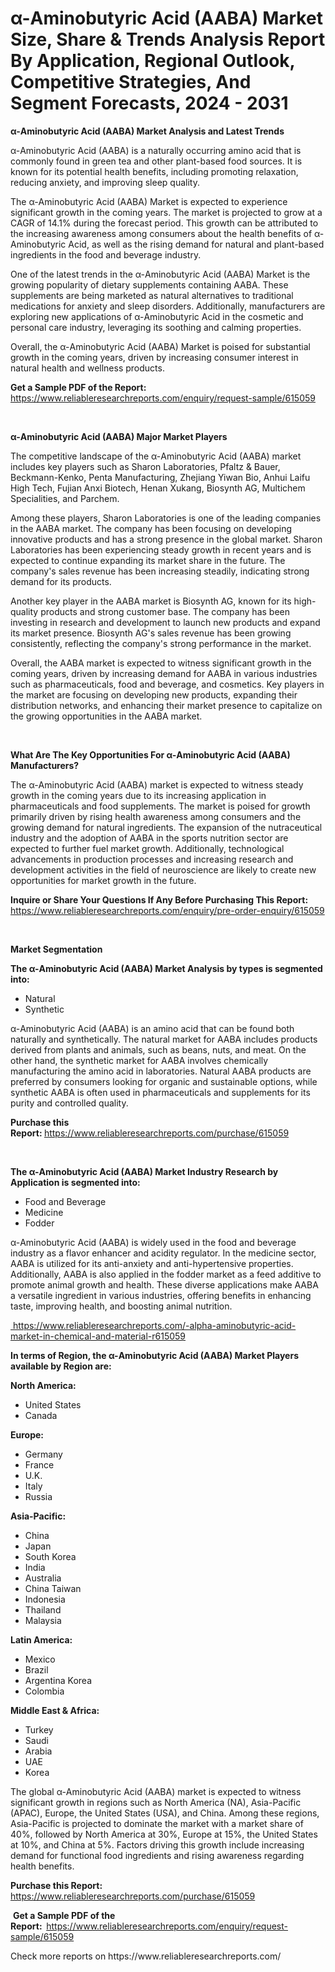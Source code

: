 <p><h1>α-Aminobutyric Acid (AABA) Market Size, Share & Trends Analysis Report By Application, Regional Outlook, Competitive Strategies, And Segment Forecasts, 2024 - 2031</h1></p><p><strong>α-Aminobutyric Acid (AABA) Market Analysis and Latest Trends</strong></p>
<p><p>α-Aminobutyric Acid (AABA) is a naturally occurring amino acid that is commonly found in green tea and other plant-based food sources. It is known for its potential health benefits, including promoting relaxation, reducing anxiety, and improving sleep quality.</p><p>The α-Aminobutyric Acid (AABA) Market is expected to experience significant growth in the coming years. The market is projected to grow at a CAGR of 14.1% during the forecast period. This growth can be attributed to the increasing awareness among consumers about the health benefits of α-Aminobutyric Acid, as well as the rising demand for natural and plant-based ingredients in the food and beverage industry.</p><p>One of the latest trends in the α-Aminobutyric Acid (AABA) Market is the growing popularity of dietary supplements containing AABA. These supplements are being marketed as natural alternatives to traditional medications for anxiety and sleep disorders. Additionally, manufacturers are exploring new applications of α-Aminobutyric Acid in the cosmetic and personal care industry, leveraging its soothing and calming properties.</p><p>Overall, the α-Aminobutyric Acid (AABA) Market is poised for substantial growth in the coming years, driven by increasing consumer interest in natural health and wellness products.</p></p>
<p><strong>Get a Sample PDF of the Report:&nbsp;</strong> <a href="https://www.reliableresearchreports.com/enquiry/request-sample/615059">https://www.reliableresearchreports.com/enquiry/request-sample/615059</a></p>
<p>&nbsp;</p>
<p><strong>α-Aminobutyric Acid (AABA) Major Market Players</strong></p>
<p><p>The competitive landscape of the α-Aminobutyric Acid (AABA) market includes key players such as Sharon Laboratories, Pfaltz & Bauer, Beckmann-Kenko, Penta Manufacturing, Zhejiang Yiwan Bio, Anhui Laifu High Tech, Fujian Anxi Biotech, Henan Xukang, Biosynth AG, Multichem Specialities, and Parchem.</p><p>Among these players, Sharon Laboratories is one of the leading companies in the AABA market. The company has been focusing on developing innovative products and has a strong presence in the global market. Sharon Laboratories has been experiencing steady growth in recent years and is expected to continue expanding its market share in the future. The company's sales revenue has been increasing steadily, indicating strong demand for its products.</p><p>Another key player in the AABA market is Biosynth AG, known for its high-quality products and strong customer base. The company has been investing in research and development to launch new products and expand its market presence. Biosynth AG's sales revenue has been growing consistently, reflecting the company's strong performance in the market.</p><p>Overall, the AABA market is expected to witness significant growth in the coming years, driven by increasing demand for AABA in various industries such as pharmaceuticals, food and beverage, and cosmetics. Key players in the market are focusing on developing new products, expanding their distribution networks, and enhancing their market presence to capitalize on the growing opportunities in the AABA market.</p></p>
<p>&nbsp;</p>
<p><strong>What Are The Key Opportunities For α-Aminobutyric Acid (AABA) Manufacturers?</strong></p>
<p><p>The α-Aminobutyric Acid (AABA) market is expected to witness steady growth in the coming years due to its increasing application in pharmaceuticals and food supplements. The market is poised for growth primarily driven by rising health awareness among consumers and the growing demand for natural ingredients. The expansion of the nutraceutical industry and the adoption of AABA in the sports nutrition sector are expected to further fuel market growth. Additionally, technological advancements in production processes and increasing research and development activities in the field of neuroscience are likely to create new opportunities for market growth in the future.</p></p>
<p><strong>Inquire or Share Your Questions If Any Before Purchasing This Report:</strong> <a href="https://www.reliableresearchreports.com/enquiry/pre-order-enquiry/615059">https://www.reliableresearchreports.com/enquiry/pre-order-enquiry/615059</a></p>
<p>&nbsp;</p>
<p><strong>Market Segmentation</strong></p>
<p><strong>The α-Aminobutyric Acid (AABA) Market Analysis by types is segmented into:</strong></p>
<p><ul><li>Natural</li><li>Synthetic</li></ul></p>
<p><p>α-Aminobutyric Acid (AABA) is an amino acid that can be found both naturally and synthetically. The natural market for AABA includes products derived from plants and animals, such as beans, nuts, and meat. On the other hand, the synthetic market for AABA involves chemically manufacturing the amino acid in laboratories. Natural AABA products are preferred by consumers looking for organic and sustainable options, while synthetic AABA is often used in pharmaceuticals and supplements for its purity and controlled quality.</p></p>
<p><strong>Purchase this Report:&nbsp;</strong><a href="https://www.reliableresearchreports.com/purchase/615059">https://www.reliableresearchreports.com/purchase/615059</a></p>
<p>&nbsp;</p>
<p><strong>The α-Aminobutyric Acid (AABA) Market Industry Research by Application is segmented into:</strong></p>
<p><ul><li>Food and Beverage</li><li>Medicine</li><li>Fodder</li></ul></p>
<p><p>α-Aminobutyric Acid (AABA) is widely used in the food and beverage industry as a flavor enhancer and acidity regulator. In the medicine sector, AABA is utilized for its anti-anxiety and anti-hypertensive properties. Additionally, AABA is also applied in the fodder market as a feed additive to promote animal growth and health. These diverse applications make AABA a versatile ingredient in various industries, offering benefits in enhancing taste, improving health, and boosting animal nutrition.</p></p>
<p><a href="https://www.reliableresearchreports.com/-alpha-aminobutyric-acid-market-in-chemical-and-material-r615059">&nbsp;https://www.reliableresearchreports.com/-alpha-aminobutyric-acid-market-in-chemical-and-material-r615059</a></p>
<p><strong>In terms of Region, the α-Aminobutyric Acid (AABA) Market Players available by Region are:</strong></p>
<p>
    <p> <strong> North America: </strong>
        <ul>
            <li>United States</li>
            <li>Canada</li>
        </ul>
        </p> 
    <p> <strong> Europe: </strong>
        <ul>
            <li>Germany</li>
            <li>France</li>
            <li>U.K.</li>
            <li>Italy</li>
            <li>Russia</li>
        </ul>
        </p> 
    <p> <strong> Asia-Pacific: </strong>
        <ul>
            <li>China</li>
            <li>Japan</li>
            <li>South Korea</li>
            <li>India</li>
            <li>Australia</li>
            <li>China Taiwan</li>
            <li>Indonesia</li>
            <li>Thailand</li>
            <li>Malaysia</li>
        </ul>
        </p> 
    <p> <strong> Latin America: </strong>
        <ul>
            <li>Mexico</li>
            <li>Brazil</li>
            <li>Argentina Korea</li>
            <li>Colombia</li>
        </ul>
        </p> 
    <p> <strong> Middle East & Africa: </strong>
        <ul>
            <li>Turkey</li>
            <li>Saudi</li>
            <li>Arabia</li>
            <li>UAE</li>
            <li>Korea</li>
        </ul>
    </p>
    </p>
<p><p>The global α-Aminobutyric Acid (AABA) market is expected to witness significant growth in regions such as North America (NA), Asia-Pacific (APAC), Europe, the United States (USA), and China. Among these regions, Asia-Pacific is projected to dominate the market with a market share of 40%, followed by North America at 30%, Europe at 15%, the United States at 10%, and China at 5%. Factors driving this growth include increasing demand for functional food ingredients and rising awareness regarding health benefits.</p></p>
<p><strong>Purchase this Report: </strong><a href="https://www.reliableresearchreports.com/purchase/615059">https://www.reliableresearchreports.com/purchase/615059</a></p>
<p>&nbsp;<strong>Get a Sample PDF of the Report:&nbsp;&nbsp;</strong><a href="https://www.reliableresearchreports.com/enquiry/request-sample/615059">https://www.reliableresearchreports.com/enquiry/request-sample/615059</a></p>
<p><strong></strong></p>
<p>Check more reports on https://www.reliableresearchreports.com/</p>